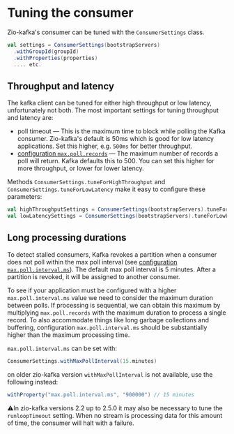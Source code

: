 # Tuning the consumer

Zio-kafka's consumer can be tuned with the `ConsumerSettings` class. 

```scala
val settings = ConsumerSettings(bootstrapServers)
  .withGroupId(groupId)
  .withProperties(properties)
  .... etc.
```

## Throughput and latency

The kafka client can be tuned for either high throughput or low latency, unfortunately not both.
The most important settings for tuning throughput and latency are:

* poll timeout — This is the maximum time to block while polling the Kafka consumer. Zio-kafka's default is 50ms which is good for low latency applications. Set this higher, e.g. `500ms` for better throughput.
* [configuration `max.poll.records`](https://kafka.apache.org/documentation/#consumerconfigs_max.poll.records) — The maximum number of records a poll will return. Kafka defaults this to 500. You can set this higher for more throughput, or lower for lower latency.

Methods `ConsumerSettings.tuneForHighThroughput` and `ConsumerSettings.tuneForLowLatency` make it easy to configure
these parameters:

```scala
val highThroughputSettings = ConsumerSettings(bootstrapServers).tuneForHighThroughput
val lowLatencySettings = ConsumerSettings(bootstrapServers).tuneForLowLatency
```

## Long processing durations

To detect stalled consumers, Kafka revokes a partition when a consumer does not poll within the max poll interval (see [configuration `max.poll.interval.ms`](https://kafka.apache.org/documentation/#consumerconfigs_max.poll.interval.ms)). The default max poll interval is 5 minutes. After a partition is revoked, it will be assigned to another consumer.

To see if your application must be configured with a higher `max.poll.interval.ms` value we need to consider the
maximum duration between polls. If processing is sequential, we can obtain this maximum by multiplying
`max.poll.records` with the maximum duration to process a single record. To also accommodate things like long garbage
collections and buffering, configuration `max.poll.interval.ms` should be substantially higher than the maximum
processing time.

`max.poll.interval.ms` can be set with:

```scala
ConsumerSettings.withMaxPollInterval(15.minutes)
```

on older zio-kafka version `withMaxPollInterval` is not available, use the following instead:

```scala
withProperty("max.poll.interval.ms", "900000") // 15 minutes
```

⚠️In zio-kafka versions 2.2 up to 2.5.0 it may also be necessary to tune the `runloopTimeout` setting.
When no stream is processing data for this amount of time, the consumer will halt with a failure.

